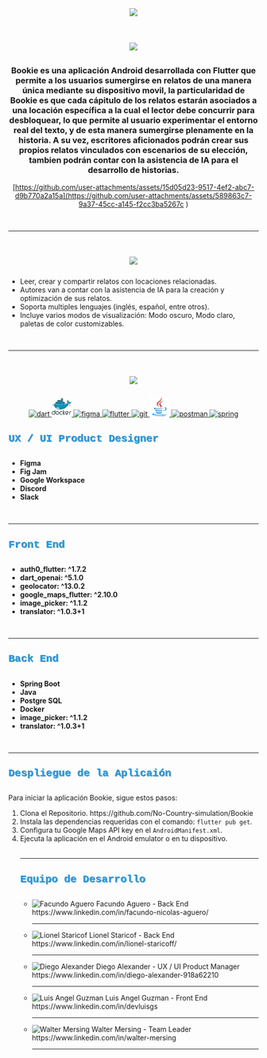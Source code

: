 
<div align="center">
  <img src="https://res.cloudinary.com/dlixnwuhi/image/upload/v1732772754/butcj4w4aqg5emtfqo4k.webp" />
</div>


<h1 align="center">
    <img src="https://readme-typing-svg.herokuapp.com/?font=Righteous&size=30&center=true&vCenter=true&width=500&height=70&duration=4000&lines=Sumergete+en+los+relatos;+Lee+y+escribe+como+nunca+antes!;" />
</h1>

<h3 align="center">Bookie es una aplicación Android desarrollada con Flutter que permite a los usuarios sumergirse en relatos de una manera única mediante su dispositivo movil, la particularidad de Bookie es que cada cápitulo de los relatos estarán asociados a una locación específica a la cual el lector debe concurrir para desbloquear, lo que permite al usuario experimentar el entorno real del texto, y de esta manera sumergirse plenamente en la historia. A su vez, escritores aficionados podrán crear sus propios relatos vinculados con escenarios de su elección, tambien podrán contar con la asistencia de IA para el desarrollo de historias.</h3>


<div align="center">
  
[https://github.com/user-attachments/assets/15d05d23-9517-4ef2-abc7-d9b770a2a15a](https://github.com/user-attachments/assets/589863c7-9a37-45cc-a145-f2cc3ba5267c ) 

</div>



<br/>
<hr/>

<h1 align="center">
    <img src="https://readme-typing-svg.herokuapp.com/?font=Righteous&size=30&center=true&vCenter=true&width=500&height=70&duration=4000&lines=Características;" />
</h1>

<ul>
    <li>Leer, crear y compartir relatos con locaciones relacionadas.
    </li>
    <li>
          Autores van a contar con la asistencia de IA para la creación y optimización de sus relatos.
    </li>
    <li>Soporta multiples lenguajes (inglés, español, entre otros).</li>
    <li>
          Incluye varios modos de visualización: Modo oscuro, Modo claro, paletas de color customizables.
    </li>
</ul>

<br/>
<hr/>

<h1 align="center">
    <img src="https://readme-typing-svg.herokuapp.com/?font=Righteous&size=30&center=true&vCenter=true&width=500&height=70&duration=4000&lines=Dependencias;Tecnologías" />
</h1>

<p align="center"> <a href="https://dart.dev" target="_blank" rel="noreferrer"> <img src="https://www.vectorlogo.zone/logos/dartlang/dartlang-icon.svg" alt="dart" width="40" height="40"/> </a> <a href="https://www.docker.com/" target="_blank" rel="noreferrer"> <img src="https://raw.githubusercontent.com/devicons/devicon/master/icons/docker/docker-original-wordmark.svg" alt="docker" width="40" height="40"/> </a> <a href="https://www.figma.com/" target="_blank" rel="noreferrer"> <img src="https://www.vectorlogo.zone/logos/figma/figma-icon.svg" alt="figma" width="40" height="40"/> </a> <a href="https://flutter.dev" target="_blank" rel="noreferrer"> <img src="https://www.vectorlogo.zone/logos/flutterio/flutterio-icon.svg" alt="flutter" width="40" height="40"/> </a> <a href="https://git-scm.com/" target="_blank" rel="noreferrer"> <img src="https://www.vectorlogo.zone/logos/git-scm/git-scm-icon.svg" alt="git" width="40" height="40"/> </a> <a href="https://www.java.com" target="_blank" rel="noreferrer"> <img src="https://raw.githubusercontent.com/devicons/devicon/master/icons/java/java-original.svg" alt="java" width="40" height="40"/> </a> <a href="https://postman.com" target="_blank" rel="noreferrer"> <img src="https://www.vectorlogo.zone/logos/getpostman/getpostman-icon.svg" alt="postman" width="40" height="40"/> </a> <a href="https://spring.io/" target="_blank" rel="noreferrer"> <img src="https://www.vectorlogo.zone/logos/springio/springio-icon.svg" alt="spring" width="40" height="40"/> </a> </p>

<div style="font-family: 'Courier New'; color: #3498db; text-shadow: 1px 1px">
  <h2 style="color: #3498db; text-shadow: 1px 1px">UX / UI Product Designer<h2>
</div>

<ul>
    <li><strong>Figma</strong></li>
    <li><strong>Fig Jam</strong></li>
    <li><strong> Google Workspace</strong></li>
    <li><strong>Discord</strong></li>
    <li><strong>Slack</strong></li>
    
</ul>

<br/>
<hr/>

<div style="font-family: 'Courier New'; color: #3498db; text-shadow: 1px 1px">
  <h2 style="color: #3498db; text-shadow: 1px 1px">Front End<h2>
</div>


<ul>
    <li><strong>auth0_flutter: ^1.7.2</strong></li>
    <li><strong>dart_openai: ^5.1.0</strong></li>
    <li><strong>geolocator: ^13.0.2</strong></li>
    <li><strong>google_maps_flutter: ^2.10.0</strong></li>
    <li><strong>image_picker: ^1.1.2</strong></li>
    <li><strong>translator: ^1.0.3+1</strong></li>
</ul>

<br/>
<hr/>

<div style="font-family: 'Courier New'; color: #3498db; text-shadow: 1px 1px">
  <h2 style="color: #3498db; text-shadow: 1px 1px">Back End<h2>
</div>

<ul>
    <li><strong>Spring Boot</strong></li>
    <li><strong>Java</strong></li>
    <li><strong>Postgre SQL</strong></li>
    <li><strong>Docker</strong></li>
    <li><strong>image_picker: ^1.1.2</strong></li>
    <li><strong>translator: ^1.0.3+1</strong></li>
</ul>

<br/>
<hr/>

<div style="font-family: 'Courier New'; color: #3498db; text-shadow: 1px 1px">
  <h2 style="color: #3498db; text-shadow: 1px 1px">Despliegue de la Aplicaión<h2>
</div>
      <p>Para iniciar la aplicación Bookie, sigue estos pasos:</p>
      <ol>
        <li>Clona el Repositorio. https://github.com/No-Country-simulation/Bookie </li>
        <li>
          Instala las dependencias requeridas con el comando:
          <code>flutter pub get</code>.
        </li>
        <li>
          Configura tu Google Maps API key en el
          <code>AndroidManifest.xml</code>.
        </li>
        <li>Ejecuta la aplicación en el Android emulator o en tu dispositivo.</li>

<br/>
<hr/>

<div style="font-family: 'Courier New'; color: #3498db; text-shadow: 1px 1px">
  <h2 style="color: #3498db; text-shadow: 1px 1px">Equipo de Desarrollo<h2>
</div>

<ul>
  <li>
    <a><img src="https://media.licdn.com/dms/image/v2/D4D35AQEqJ2VK0HF5ug/profile-framedphoto-shrink_800_800/profile-framedphoto-shrink_800_800/0/1703603356509?e=1734454800&v=beta&t=reBTbmmE5g0zrTmdXHlpz8ycXGF1AGlAO9x-kjtWGj0" alt="Facundo Aguero" width="70" height="70"/></a> Facundo Aguero - Back End <br/>
    https://www.linkedin.com/in/facundo-nicolas-aguero/
    <hr/>
  </li>
  <li>
    <a><img src="https://media.licdn.com/dms/image/v2/D4E03AQFYiRx_d7ttow/profile-displayphoto-shrink_800_800/profile-displayphoto-shrink_800_800/0/1668836994983?e=1739404800&v=beta&t=yiYWhsY3v--QkQo7ua_UW7H4sE2Uq-rGYinb0FlfGCI" alt="Lionel Staricof" width="70" height="70"/></a> Lionel Staricof - Back End <br/>
    https://www.linkedin.com/in/lionel-staricoff/
    <hr/>
  </li>
  <li>
    <a><img src="https://media.licdn.com/dms/image/v2/D4E35AQFZA4i6DFRHIg/profile-framedphoto-shrink_800_800/profile-framedphoto-shrink_800_800/0/1718649750555?e=1734454800&v=beta&t=erzplmoxhCowpWgfOEY6Hg2q2gUK-_sOelswZAEtuaM" alt="Diego Alexander" width="70" height="70"/></a> Diego Alexander - UX / UI Product Manager <br/>
    https://www.linkedin.com/in/diego-alexander-918a62210
    <hr/>
  </li>
  <li>
    <a><img src="https://media.licdn.com/dms/image/v2/D4E35AQH5Ycy6V67tuA/profile-framedphoto-shrink_800_800/profile-framedphoto-shrink_800_800/0/1692030780622?e=1734454800&v=beta&t=-UltIuV7Thl8zSEoky4AHKRb3NtwkOJaC5t2Hm2K3M4" alt="Luis Angel Guzman" width="70" height="70"/></a> Luis Angel Guzman - Front End <br/>
    https://www.linkedin.com/in/devluisgs
    <hr/>
  </li>
  <li>
    <a><img src="https://media.licdn.com/dms/image/v2/D4D35AQHlyiKX4qXMcw/profile-framedphoto-shrink_400_400/profile-framedphoto-shrink_400_400/0/1723782951740?e=1734454800&v=beta&t=vUyKvCp--UqdviKX0zFt71-TdyFjRhhNvn-x8Xei8kc" alt="Walter Mersing" width="70" height="70"/></a> Walter Mersing - Team Leader <br/>
    https://www.linkedin.com/in/walter-mersing
    <hr/>
  </li>
</ul>

